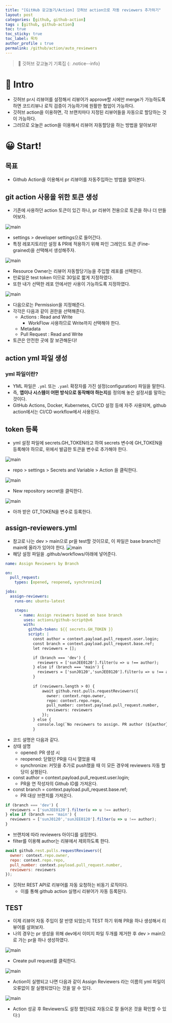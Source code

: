 ```yaml
---
title: "[GitHub 갖고놀기/Action] 깃허브 action으로 자동 reviewers 추가하기"
layout: post
categories: [github, github-action]
tags : [github, github-action]
toc: true
toc_sticky: true
toc_label: 목차
author_profile : true
permalink: /github/action/auto_reviewers
---
```


> 🥰 깃허브 갖고놀기 기록집
> {: .notice--info}

# 🤔 Intro

- 깃허브 pr시 리뷰어를 설정해서 리뷰어가 approve할 시에만 merge가 가능하도록 하면 코드리뷰나 로직 검증이 가능하기에 원활한 협업이 가능하다. 
- 깃허브 action을 이용하면, 각 브랜치마다 지정된 리뷰어들을 자동으로 할당하는 것이 가능하다.
- 그러므로 오늘은 action을 이용해서 리뷰어 자동할당을 하는 방법을 알아보자!

# 😀 Start!
## 목표
- Github Action을 이용해서 pr 리뷰어를 자동주입하는 방법을 알아본다.

## git action 사용을 위한 토큰 생성
- 기존에 사용하던 action 토큰이 있긴 하나, pr 리뷰어 전용으로 토큰을 하나 더 만들어보자.

![main](/images/2025-06-22-github-action-autoReviewers/1.png)
- settings > developer settings으로 들어간다.
- 특정 레포지토리만 설정 & PR에 적용하기 위해 파인 그레인드 토큰 (Fine-grained)을 선택해서 생성해주자.

![main](/images/2025-06-22-github-action-autoReviewers/2.png)
- Resource Owner는 리뷰어 자동할당기능을 주입할 레포를 선택한다.
- 만료일은 test token 이므로 30일로 짧게 지정하였다.
- 또한 내가 선택한 레포 안에서만 사용이 가능하도록 지정하였다.

![main](/images/2025-06-22-github-action-autoReviewers/3.png)
- 다음으로는 Permission을 지정해준다.
- 각각은 다음과 같이 권한을 선택해준다.
    - Actions : Read and Write
        - WorkFlow 사용하므로 Write까지 선택해야 한다.
    - Metadata
    - Pull Request : Read and Write
- 토큰은 안전한 곳에 잘 보관해둔다!

## action yml 파일 생성
### yml 파일이란?
- YML 파일은 `.yml` 또는 `.yaml` 확장자를 가진 설정(configuration) 파일을 말한다.
- 즉, **앱이나 시스템이 어떤 방식으로 동작해야 하는지**를 정의해 놓은 설정서를 말하는 것이다.
- GitHub Actions, Docker, Kubernetes, CI/CD 설정 등에 자주 사용되며, github action에서는 CI/CD workflow에서 사용된다.

## token 등록
- yml 설정 파일에 secrets.GH_TOKEN라고 하여 secrets 변수에 GH_TOKEN을 등록해야 하므로, 위에서 발급한 토큰을 변수로 추가해야 한다.

![main](/images/2025-06-22-github-action-autoReviewers/5.png)
- repo > settings > Secrets and Variable > Action 을 클릭한다.

![main](/images/2025-06-22-github-action-autoReviewers/6.png)
- New repository secret을 클릭한다.

![main](/images/2025-06-22-github-action-autoReviewers/7.png)
- 아까 받은 GT_TOKEN을 변수로 등록한다.

## assign-reviewers.yml
- 참고로 나는 dev > main으로 pr을 test할 것이므로, 이 파일은 base branch인 main에 올라가 있어야 한다.
  ![main](/images/2025-06-22-github-action-autoReviewers/4.png)
- 해당 설정 파일을 .github/workflows/아래에 넣어준다.

```yml
name: Assign Reviewers by Branch

on:
  pull_request:
    types: [opened, reopened, synchronize]

jobs:
  assign-reviewers:
    runs-on: ubuntu-latest

    steps:
      - name: Assign reviewers based on base branch
        uses: actions/github-script@v6
        with:
          github-token: ${{ secrets.GH_TOKEN }}
          script: |
            const author = context.payload.pull_request.user.login;
            const branch = context.payload.pull_request.base.ref;
            let reviewers = [];

            if (branch === 'dev') {
              reviewers = ['sunJEE0120'].filter(u => u !== author);
            } else if (branch === 'main') {
              reviewers = ['sunJ0120','sunJEE0120'].filter(u => u !== author);
            }
            
            if (reviewers.length > 0) {
                await github.rest.pulls.requestReviewers({
                  owner: context.repo.owner,
                  repo: context.repo.repo,
                  pull_number: context.payload.pull_request.number,
                  reviewers: reviewers
                });
            } else {
              console.log(`No reviewers to assign. PR author (${author}) is the only candidate.`);
            }
```
- 코드 설명은 다음과 같다.
- 상태 설명
    - opened: PR 생성 시
    - reopened: 닫혔던 PR을 다시 열었을 때
    - synchronize: 커밋을 추가로 push했을 때 이 모든 경우에 reviewers 자동 할당이 실행된다.
- const author = context.payload.pull_request.user.login;
    - PR을 연 작성자의 Github ID를 가져온다.
- const branch = context.payload.pull_request.base.ref;
    - PR 대상 브랜치를 가져온다.

```javascript
if (branch === 'dev') {
  reviewers = ['sunJEE0120'].filter(u => u !== author);
} else if (branch === 'main') {
  reviewers = ['sunJ0120','sunJEE0120'].filter(u => u !== author);
}
```
- 브랜치에 따라 reviewers 아이디를 설정한다.
- filter를 이용해 author는 리뷰에서 제외하도록 한다.

```javascript
await github.rest.pulls.requestReviewers({
  owner: context.repo.owner,
  repo: context.repo.repo,
  pull_number: context.payload.pull_request.number,
  reviewers: reviewers
});
```
- 깃허브 REST API로 리뷰어를 자동 요청하는 비동기 로직이다.
    - 이를 통해 github action 실행시 리뷰어가 자동 등록된다.

## TEST
- 이제 리뷰어 자동 주입이 잘 반영 되었는지 TEST 하기 위해 PR을 하나 생성해서 리뷰어를 살펴보자.
- 나의 경우는 pr 생성을 위해 dev에서 이미지 파일 두개를 제거한 후 dev > main으로 가는 pr을 하나 생성하였다.

![main](/images/2025-06-22-github-action-autoReviewers/8.png)
- Create pull request를 클릭한다.

![main](/images/2025-06-22-github-action-autoReviewers/9.png)
- Action이 실행되고 나면 다음과 같이 Assign Reviewers 라는 이름의 yml 파일이 오류없이 잘 실행되었다는 것을 알 수 있다.

![main](/images/2025-06-22-github-action-autoReviewers/10.png)
- Action 성공 후 Reviewers도 설정 했던대로 자동으로 잘 들어온 것을 확인할 수 있다:)
